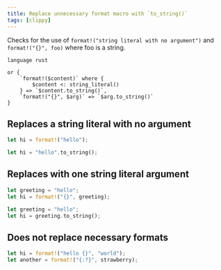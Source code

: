 ```yaml
---
title: Replace unnecessary format macro with `to_string()`
tags: [clippy]
---
```


Checks for the use of `format!("string literal with no argument")` and `format!("{}", foo)` where foo is a string.

```grit
language rust

or {
	`format!($content)` where {
		$content <: string_literal()
	} => `$content.to_string()`,
	`format!("{}", $arg)` => `$arg.to_string()`
}
```

## Replaces a string literal with no argument

```rust
let hi = format!("hello");
```

```rust
let hi = "hello".to_string();
```

## Replaces with one string literal argument

```rust
let greeting = "hello";
let hi = format!("{}", greeting);
```

```rust
let greeting = "hello";
let hi = greeting.to_string();
```

## Does not replace necessary formats

```rust
let hi = format!("hello {}", "world");
let another = format!("{:?}", strawberry);
```
